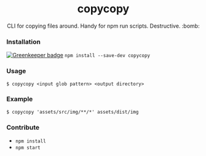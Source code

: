 <h1 align="center">copycopy</h1>

<p align="center">
  CLI for copying files around. Handy for npm run scripts. Destructive. :bomb:
</p>

### Installation

[![Greenkeeper badge](https://badges.greenkeeper.io/corysimmons/copycopy.svg)](https://greenkeeper.io/)
`npm install --save-dev copycopy`

### Usage
`$ copycopy <input glob pattern> <output directory>`

### Example
`$ copycopy 'assets/src/img/**/*' assets/dist/img`

### Contribute
- `npm install`
- `npm start`
